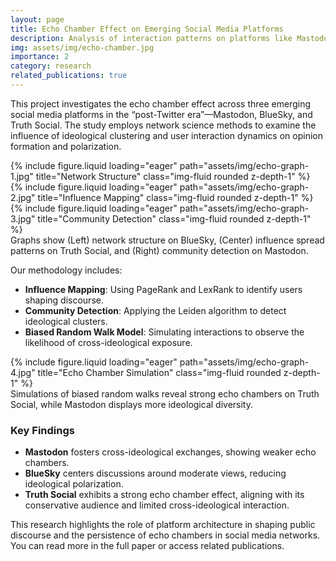 ```yaml
---
layout: page
title: Echo Chamber Effect on Emerging Social Media Platforms
description: Analysis of interaction patterns on platforms like Mastodon, BlueSky, and Truth Social
img: assets/img/echo-chamber.jpg
importance: 2
category: research
related_publications: true
---
```


This project investigates the echo chamber effect across three emerging social media platforms in the “post-Twitter era”—Mastodon, BlueSky, and Truth Social. The study employs network science methods to examine the influence of ideological clustering and user interaction dynamics on opinion formation and polarization.

<div class="row">
    <div class="col-sm mt-3 mt-md-0">
        {% include figure.liquid loading="eager" path="assets/img/echo-graph-1.jpg" title="Network Structure" class="img-fluid rounded z-depth-1" %}
    </div>
    <div class="col-sm mt-3 mt-md-0">
        {% include figure.liquid loading="eager" path="assets/img/echo-graph-2.jpg" title="Influence Mapping" class="img-fluid rounded z-depth-1" %}
    </div>
    <div class="col-sm mt-3 mt-md-0">
        {% include figure.liquid loading="eager" path="assets/img/echo-graph-3.jpg" title="Community Detection" class="img-fluid rounded z-depth-1" %}
    </div>
</div>
<div class="caption">
    Graphs show (Left) network structure on BlueSky, (Center) influence spread patterns on Truth Social, and (Right) community detection on Mastodon.
</div>

Our methodology includes:
- **Influence Mapping**: Using PageRank and LexRank to identify users shaping discourse.
- **Community Detection**: Applying the Leiden algorithm to detect ideological clusters.
- **Biased Random Walk Model**: Simulating interactions to observe the likelihood of cross-ideological exposure.

<div class="row">
    <div class="col-sm mt-3 mt-md-0">
        {% include figure.liquid loading="eager" path="assets/img/echo-graph-4.jpg" title="Echo Chamber Simulation" class="img-fluid rounded z-depth-1" %}
    </div>
</div>
<div class="caption">
    Simulations of biased random walks reveal strong echo chambers on Truth Social, while Mastodon displays more ideological diversity.
</div>

### Key Findings
- **Mastodon** fosters cross-ideological exchanges, showing weaker echo chambers.
- **BlueSky** centers discussions around moderate views, reducing ideological polarization.
- **Truth Social** exhibits a strong echo chamber effect, aligning with its conservative audience and limited cross-ideological interaction.

This research highlights the role of platform architecture in shaping public discourse and the persistence of echo chambers in social media networks. You can read more in the full paper or access related publications.

